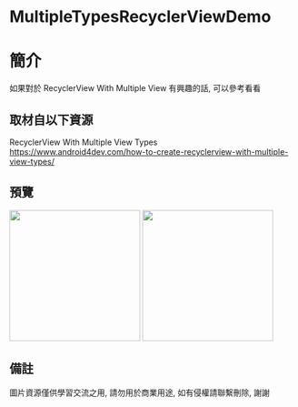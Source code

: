 # MultipleTypesRecyclerViewDemo

簡介
==================================
如果對於 RecyclerView With Multiple View 有興趣的話, 可以參考看看                                   

取材自以下資源
--------
RecyclerView With Multiple View Types                                                                 
https://www.android4dev.com/how-to-create-recyclerview-with-multiple-view-types/                                                     
                  
預覽
--------
<p align="left">
  <img src="https://i.imgur.com/ojrKunN.jpg" width="230"/>
  <img src="https://i.imgur.com/YrewA0Y.jpg" width="230"/>
</p> 

備註
--------
圖片資源僅供學習交流之用, 請勿用於商業用途, 如有侵權請聯繫刪除, 謝謝
